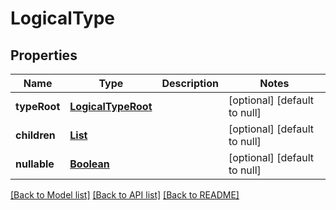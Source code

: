 # LogicalType
## Properties

Name | Type | Description | Notes
------------ | ------------- | ------------- | -------------
**typeRoot** | [**LogicalTypeRoot**](LogicalTypeRoot.md) |  | [optional] [default to null]
**children** | [**List**](LogicalType.md) |  | [optional] [default to null]
**nullable** | [**Boolean**](boolean.md) |  | [optional] [default to null]

[[Back to Model list]](../README.md#documentation-for-models) [[Back to API list]](../README.md#documentation-for-api-endpoints) [[Back to README]](../README.md)

